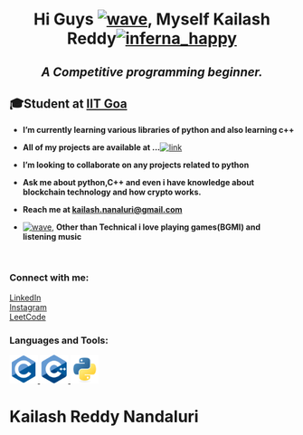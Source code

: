 <h1 align="center">Hi Guys <a href="https://emoji.discord.st/emojis/3d96defc-3ca3-4964-9393-9b72a3a0e549.gif"><img src="https://emoji.discord.st/emojis/3d96defc-3ca3-4964-9393-9b72a3a0e549.gif" width="64px" height="64px" alt="wave"></a>, Myself Kailash Reddy<a href="https://emoji.gg/emoji/9721-inferna-happy"><img src="https://emoji.gg/assets/emoji/9721-inferna-happy.png" width="70px" height="70px" alt="inferna_happy"></a></h1>

<h2 align="center"><I>A Competitive programming beginner.</I></h2>

## 🎓Student at [IIT Goa ](https://iitgoa.ac.in/)


-  **I’m currently learning various libraries of python and also learning c++**

-  **All of my projects are available at ...**<a href="https://github.com/Reddy-nk?tab=repositories"><img src="https://emoji.discord.st/emojis/cb3dc3d2-fd74-4a3b-a9e1-f7ad58497090.gif" width="28px" height="28px" alt="link"></a>


-  **I’m looking to collaborate on any projects related to python**

-  **Ask me about python,C++ and even i have knowledge about blockchain technology and how crypto works.**

-  **Reach me at kailash.nanaluri@gmail.com**

- <a href="https://c.tenor.com/Pgotl6Np9Q4AAAAi/game-controller-activity.gif"><img src="https://c.tenor.com/Pgotl6Np9Q4AAAAi/game-controller-activity.gif" width="64px" height="64px" alt="wave"></a>, **Other than Technical i love playing games(BGMI) and listening music**

<br>

<h3 align="left">Connect with me:</h3>
<p align="left">
<a href="https://www.linkedin.com/in/nandaluri-reddy-8387501bb/">LinkedIn</a><br>
<a href="https://www.instagram.com/chinnu_reddy_0608/">Instagram</a><br>
<a href="https://leetcode.com/reddynk/">LeetCode</a>
</p>

<h3 align="left">Languages and Tools:</h3>
<p align="left"> <a href="https://www.cprogramming.com/" target="_blank" rel="noreferrer"> <img src="https://raw.githubusercontent.com/devicons/devicon/master/icons/c/c-original.svg" alt="c" width="50" height="50"/> </a> <a href="https://www.w3schools.com/cpp/" target="_blank" rel="noreferrer"> <img src="https://raw.githubusercontent.com/devicons/devicon/master/icons/cplusplus/cplusplus-original.svg" alt="cplusplus" width="50" height="50"/> <a href="https://www.python.org" target="_blank" rel="noreferrer"> <img src="https://raw.githubusercontent.com/devicons/devicon/master/icons/python/python-original.svg" alt="python" width="50" height="50"/> </a> 


# Kailash Reddy Nandaluri
